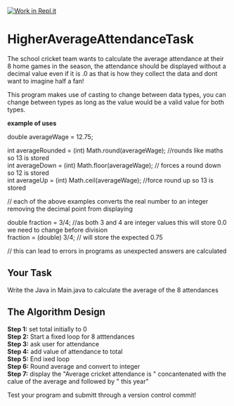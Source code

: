 [![Work in Repl.it](https://classroom.github.com/assets/work-in-replit-14baed9a392b3a25080506f3b7b6d57f295ec2978f6f33ec97e36a161684cbe9.svg)](https://classroom.github.com/online_ide?assignment_repo_id=3930079&assignment_repo_type=AssignmentRepo)
# HigherAverageAttendanceTask

The school cricket team wants to calculate the average attendance at their 8 home games in the season, the attendance should be displayed without a decimal value even if it is .0 as that is how they collect the data and dont want to imagine half a fan!

This program makes use of casting to change between data types, you can change between types as long as the value would be a valid value for both types. 

**example of uses**

double averageWage = 12.75;

int averageRounded = (int) Math.round(averageWage); //rounds like maths so 13 is stored\
int averageDown = (int) Math.floor(averageWage); // forces a round down so 12 is stored\
int averageUp = (int) Math.ceil(averageWage); //force round up so 13 is stored

// each of the above examples converts the real number to an integer removing the decimal point from displaying

double fraction = 3/4; //as both 3 and 4 are integer values this will store 0.0 we need to change before division\
fraction = (double) 3/4; // will store the expected 0.75  

// this can lead to errors in programs as unexpected answers are calculated

## Your Task

Write the Java in Main.java to calculate the average of the 8 attendances

## The Algorithm Design

**Step 1:** set total initially to 0\
**Step 2:**	Start a fixed loop for 8 atttendances\
**Step 3:**	  ask user for attendance\
**Step 4:**	  add value of attendance to total\
**Step 5:**	End ixed loop\
**Step 6:**	Round average and convert to integer\
**Step 7:** display the "Average cricket attendance is " concantenated with the calue of the average and followed by " this year"

Test your program and submitt through a version control commit!


